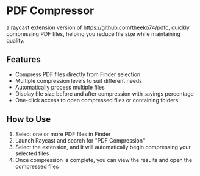 # PDF Compressor
a raycast extension version of https://github.com/theeko74/pdfc, quickly compressing PDF files, helping you reduce file size while maintaining quality.

## Features
- Compress PDF files directly from Finder selection
- Multiple compression levels to suit different needs
- Automatically process multiple files
- Display file size before and after compression with savings percentage
- One-click access to open compressed files or containing folders

## How to Use
1. Select one or more PDF files in Finder
2. Launch Raycast and search for "PDF Compression"
3. Select the extension, and it will automatically begin compressing your selected files
4. Once compression is complete, you can view the results and open the compressed files